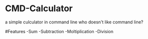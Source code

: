 # CMD-Calculator
a simple culculator in command line
who doesn't like command line?

#Features
-Sum
-Subtraction
-Moltiplication
-Division
